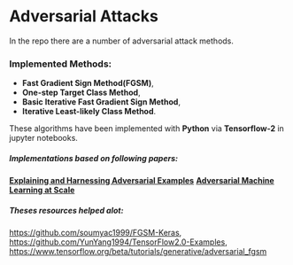 # Adversarial Attacks
In the repo there are a number of adversarial attack methods.
### Implemented Methods: 
* __Fast Gradient Sign Method(FGSM)__,  
* __One-step Target Class Method__,
* __Basic Iterative Fast Gradient Sign Method__,
* __Iterative Least-likely Class Method__.

These algorithms have been implemented with __Python__ via __Tensorflow-2__ in jupyter notebooks.



##### Implementations based on following papers:
[__Explaining and Harnessing Adversarial Examples__](https://arxiv.org/abs/1412.6572)
[__Adversarial Machine Learning at Scale__](https://arxiv.org/abs/1611.01236)




##### Theses resources helped alot:
https://github.com/soumyac1999/FGSM-Keras, 
https://github.com/YunYang1994/TensorFlow2.0-Examples,
https://www.tensorflow.org/beta/tutorials/generative/adversarial_fgsm
